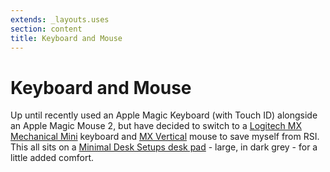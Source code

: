 ```yaml
---
extends: _layouts.uses
section: content
title: Keyboard and Mouse
---
```

# Keyboard and Mouse

Up until recently used an Apple Magic Keyboard (with Touch ID) alongside an Apple Magic Mouse 2, but have decided to switch to a [Logitech MX Mechanical Mini](https://www.logitech.com/en-au/products/keyboards/mx-mechanical.html) keyboard and [MX Vertical](https://www.logitech.com/en-au/products/mice/mx-vertical-ergonomic-mouse.910-005449.html) mouse to save myself from RSI. This all sits on a [Minimal Desk Setups desk pad](https://shop.minimaldesksetups.com/collections/frontpage/products/desk-pad) - large, in dark grey - for a little added comfort.
